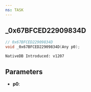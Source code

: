 ```yaml
---
ns: TASK
---
```

## _0x67BFCED22909834D

```c
// 0x67BFCED22909834D
void _0x67BFCED22909834D(Any p0);
```

```
NativeDB Introduced: v1207
```

## Parameters
* **p0**:
